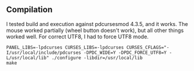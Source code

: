 Compilation
-----------
I tested build and execution against pdcursesmod 4.3.5, and it works. The mouse
worked partially (wheel button  doesn't work), but all other things worked well.
For correct UTF8, I had to force UTF8 mode.


    PANEL_LIBS=-lpdcurses CURSES_LIBS=-lpdcurses CURSES_CFLAGS="-I/usr/local/include/pdcurses -DPDC_WIDE=Y -DPDC_FORCE_UTF8=Y -L/usr/local/lib" ./configure -libdir=/usr/local/lib
    make

